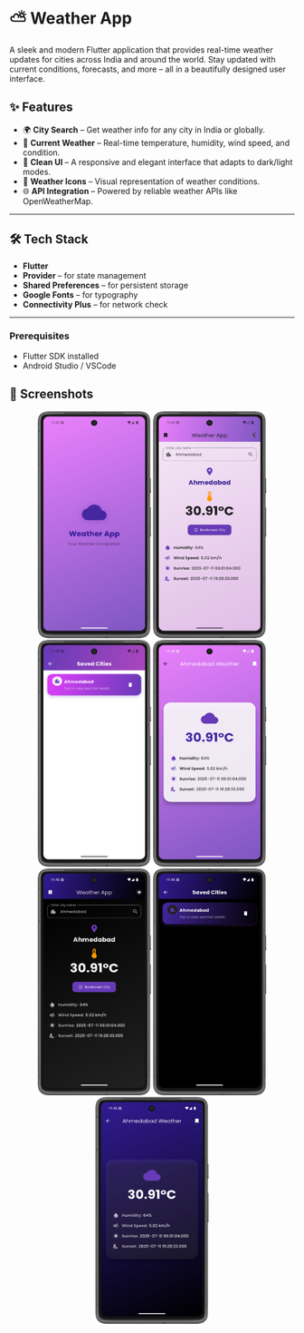 # ⛅ Weather App

A sleek and modern Flutter application that provides real-time weather updates for cities across India and around the world. Stay updated with current conditions, forecasts, and more – all in a beautifully designed user interface.


## ✨ Features

- 🌍 **City Search** – Get weather info for any city in India or globally.
- 📍 **Current Weather** – Real-time temperature, humidity, wind speed, and condition.
- 🎨 **Clean UI** – A responsive and elegant interface that adapts to dark/light modes.
- 📸 **Weather Icons** – Visual representation of weather conditions.
- 🌐 **API Integration** – Powered by reliable weather APIs like OpenWeatherMap.

---


## 🛠️ Tech Stack

- **Flutter**
- **Provider** – for state management
- **Shared Preferences** – for persistent storage
- **Google Fonts** – for typography
- **Connectivity Plus** – for network check

---



### Prerequisites

- Flutter SDK installed
- Android Studio / VSCode


## 📱 Screenshots
<p align="center">
<img src="https://github.com/Dk12211221/Sky-Scrapper/blob/main/ScreenShot/1.png" alt="App Screenshot" width="200" height="400"/>
<img src="https://github.com/Dk12211221/Sky-Scrapper/blob/main/ScreenShot/2.png" alt="App Screenshot" width="200" height="400"/>
<img src="https://github.com/Dk12211221/Sky-Scrapper/blob/main/ScreenShot/3.png" alt="App Screenshot" width="200" height="400"/>
<img src="https://github.com/Dk12211221/Sky-Scrapper/blob/main/ScreenShot/4.png" alt="App Screenshot" width="200" height="400"/>
<img src="https://github.com/Dk12211221/Sky-Scrapper/blob/main/ScreenShot/5.png" alt="App Screenshot" width="200" height="400"/>
<img src="https://github.com/Dk12211221/Sky-Scrapper/blob/main/ScreenShot/6.png" alt="App Screenshot" width="200" height="400"/>
<img src="https://github.com/Dk12211221/Sky-Scrapper/blob/main/ScreenShot/7.png" alt="App Screenshot" width="200" height="400"/>

</p>
